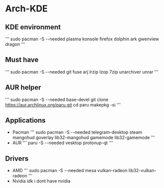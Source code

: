 # Arch-KDE
## KDE environment
   '''
   sudo pacman -S --needed plasma konsole firefox dolphin ark gwenview dragon
   '''
## Must have
   '''
   sudo pacman -S --needed git fuse arj lrzip lzop 7zip unarchiver unrar
   '''
## AUR helper
   '''
   sudo pacman -S --needed base-devel
   git clone https://aur.archlinux.org/paru.git
   cd paru
   makepkg -si
   '''
## Applications
   - Pacman
   '''
   sudo pacman -S --needed telegram-desktop steam mangohud goverlay lib32-mangohud gamemode lib32-gamemode
   '''
   - AUR
   '''
   paru -S --needed vesktop protonup-qt
   '''
## Drivers
   - AMD
   '''
   sudo pacman -S --needed mesa vulkan-radeon lib32-vulkan-radeon
   '''
   - Nvidia
   idk i dont have nvidia
